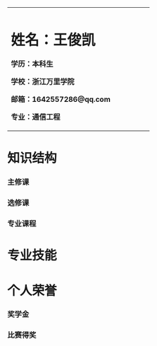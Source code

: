 <table border="0">
  <tr>
    <td width="75%">
      <h1>姓名：王俊凯</h1>
      <p><b>学历：本科生</b></p>
      <p><b>学校：浙江万里学院</b></p>
      <p><b>邮箱：1642557286@qq.com</b></p>
      <p><b>专业：通信工程</b></p>
    </td>
    <td width="25%">
      <U=1451558289,3990810629&FM=26&gp=0.jpg> 
    </td>
  </tr>
</table>

# 知识结构

### 主修课
### 选修课
### 专业课程

# 专业技能

# 个人荣誉

### 奖学金
### 比赛得奖

